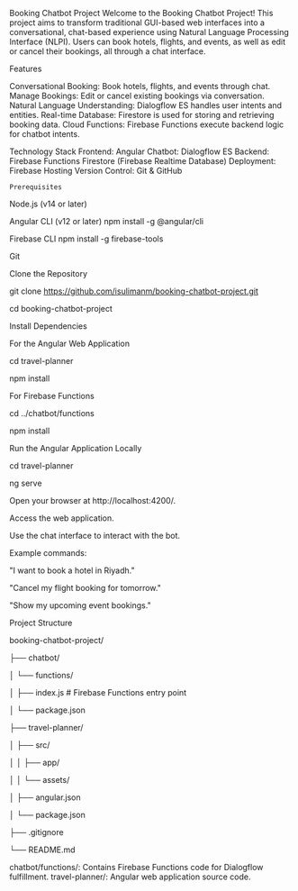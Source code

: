 Booking Chatbot Project
Welcome to the Booking Chatbot Project! This project aims to transform traditional GUI-based web interfaces into a conversational, chat-based experience using Natural Language Processing Interface (NLPI). Users can book hotels, flights, and events, as well as edit or cancel their bookings, all through a chat interface.


Features

  Conversational Booking:
    Book hotels, flights, and events through chat.
  Manage Bookings:
    Edit or cancel existing bookings via conversation.
  Natural Language Understanding:
    Dialogflow ES handles user intents and entities.
  Real-time Database:
    Firestore is used for storing and retrieving booking data.
  Cloud Functions:
    Firebase Functions execute backend logic for chatbot intents.

    
Technology Stack
  Frontend:
    Angular
  Chatbot:
    Dialogflow ES
  Backend:
    Firebase Functions
    Firestore (Firebase Realtime Database)
  Deployment:
    Firebase Hosting
  Version Control:
    Git & GitHub



    Prerequisites
Node.js (v14 or later)

Angular CLI (v12 or later)
npm install -g @angular/cli

Firebase CLI
npm install -g firebase-tools

Git


Clone the Repository


git clone https://github.com/isulimanm/booking-chatbot-project.git


cd booking-chatbot-project

Install Dependencies



For the Angular Web Application


cd travel-planner


npm install



For Firebase Functions


cd ../chatbot/functions


npm install

Run the Angular Application Locally


cd travel-planner


ng serve



Open your browser at http://localhost:4200/.


Access the web application.


Use the chat interface to interact with the bot.


Example commands:


"I want to book a hotel in Riyadh."


"Cancel my flight booking for tomorrow."


"Show my upcoming event bookings."




Project Structure


booking-chatbot-project/

├── chatbot/


│   └── functions/


│       ├── index.js          # Firebase Functions entry point


│       └── package.json


├── travel-planner/


│   ├── src/


│   │   ├── app/


│   │   └── assets/


│   ├── angular.json


│   └── package.json


├── .gitignore


└── README.md


chatbot/functions/: Contains Firebase Functions code for Dialogflow fulfillment.
travel-planner/: Angular web application source code.
